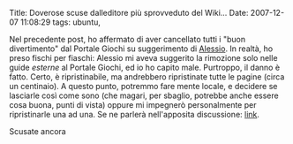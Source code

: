 Title: Doverose scuse dalleditore più sprovveduto del Wiki...
Date:  2007-12-07 11:08:29
tags: ubuntu,

Nel precedente post, ho
affermato di aver cancellato tutti i "buon divertimento" dal Portale Giochi su
suggerimento di [Alessio][1]. In realtà, ho preso fischi per fiaschi: Alessio
mi aveva suggerito la rimozione solo nelle guide _esterne_ al Portale Giochi,
ed io ho capito male. Purtroppo, il danno è fatto. Certo, è ripristinabile, ma
andrebbero ripristinate tutte le pagine (circa un centinaio). A questo punto,
potremmo fare mente locale, e decidere se lasciarle così come sono (che
magari, per sbaglio, potrebbe anche essere cosa buona, punti di vista) oppure
mi impegnerò personalmente per ripristinarle una ad una. Se ne parlerà
nell'apposita discussione: [link][2].


Scusate ancora

   [1]: http://wiki.ubuntu-it.org/AlessioTreglia

   [2]: http://forum.ubuntu-it.org/index.php/topic,89172.msg946754.html#msg946754
